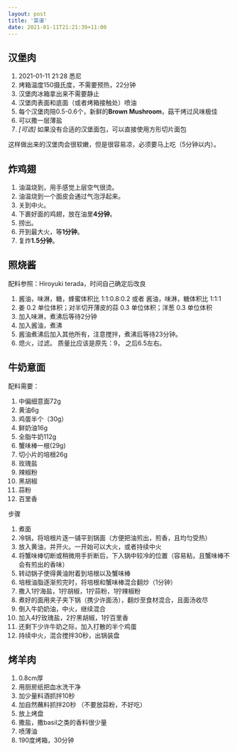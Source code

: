 ```yaml
---
layout: post
title: '菜谱'
date: 2021-01-11T21:21:39+11:00
---
```


## 汉堡肉 
1. 2021-01-11 21:28 悉尼
2. 烤箱温度150摄氏度，不需要预热，22分钟
3. 汉堡肉冰箱拿出来不需要静止
4. 汉堡肉表面和底面（或者烤箱接触处）喷油
5. 每个汉堡肉陪0.5-0.6个，新鲜的**Brown Mushroom**，菇干烤过风味极佳
6. 可以撒一层薄盐
7. *\[可选\]* 如果没有合适的汉堡面包，可以直接使用方形切片面包

这样做出来的汉堡肉会很软嫩，但是很容易凉，必须要马上吃（5分钟以内）。

## 炸鸡翅
1. 油温烧到，用手感觉上层空气很烫。
2. 油温烧到一个面皮会通过气泡浮起来。
3. 关到中火。
4. 下裹好面的鸡翅，放在油里**4分钟**。
5. 捞出。
6. 开到最大火，等**1分钟**。
7. 复炸**1.5分钟**。

## 照烧酱

配料参照：Hiroyuki terada，时间自己确定后改良
1. 酱油，味淋，糖，蜂蜜体积比 1:1:0.8:0.2 或者 酱油，味淋，糖体积比 1:1:1
2. 姜 0.2 单位体积；对半切开薄皮的蒜 0.3 单位体积；洋葱 0.3 单位体积
3. 加入味淋，煮沸后等待2分钟
4. 加入酱油，煮沸
5. 酱油煮沸后加入其他所有，注意搅拌，煮沸后等待23分钟。
6. 熄火，过滤。 质量比应该是原先：9， 之后6.5左右。

## 牛奶意面
配料需要：
1. 中偏细意面72g
2. 黄油6g
3. 鸡蛋半个（30g）
4. 鲜奶油16g
5. 全脂牛奶112g
6. 蟹味棒一根(29g)
7. 切小片的培根26g
8. 玫瑰盐
9. 辣椒粉
10. 黑胡椒
11. 蒜粉
12. 百里香

步骤
1. 煮面
2. 冷锅，将培根片逐一铺平到锅面（方便把油煎出，煎香，且均匀受热）
3. 放入黄油，并开火。一开始可以大火，或者持续中火
4. 将蟹味棒切断或稍微用手折断后，下入锅中较冷的位置（容易粘，且蟹味棒不会有煎出的香味）
4. 转动锅子使得黄油附着到培根以及蟹味棒
5. 培根油脂逐渐煎完时，将培根和蟹味棒混合翻炒（1分钟）
6. 撒入1拧海盐，1拧胡椒，1拧蒜粉，1拧辣椒粉
7. 煮好的面用夹子夹下锅（携少许面汤），翻炒至食材混合，且面汤收尽
8. 倒入牛奶奶油，中火，继续混合
9. 加入4拧玫瑰盐，2拧黑胡椒，1拧百里香
10. 还剩下少许牛奶之际，加入打散的半个鸡蛋
11. 持续中火，混合搅拌30秒，出锅装盘

## 烤羊肉
1. 0.8cm厚
2. 用厨房纸把血水洗干净
3. 加少量料酒抓拌10秒
4. 加自然蘸料抓拌20秒 （不要放蒜粉，不好吃）
5. 放上烤盘
6. 撒盐，撒basil之类的香料很少量
7. 喷薄油
8. 190度烤箱，30分钟 
